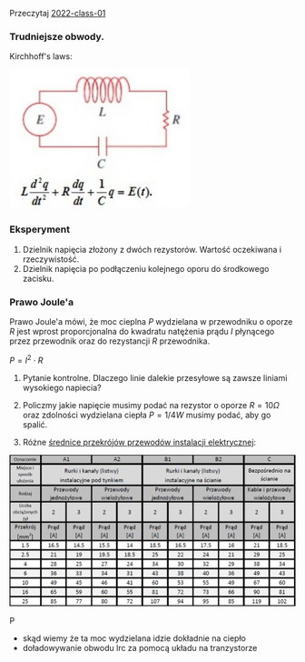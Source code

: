 Przeczytaj [2022-class-01](./../../2022/1_18.11.2022notes.md)

### Trudniejsze obwody.

Kirchhoff's laws:

![Kichchoff LRC](kirchhoff-rlc.png)

### Eksperyment

1. Dzielnik napięcia złożony z dwóch rezystorów. Wartość oczekiwana i rzeczywistość.
2. Dzielnik napięcia po podłączeniu kolejnego oporu do środkowego zacisku.

### Prawo Joule'a

Prawo Joule'a mówi, że moc cieplna $P$ wydzielana w przewodniku o oporze $R$ jest wprost proporcjonalna do kwadratu natężenia prądu $I$ płynącego przez przewodnik oraz do rezystancji $R$ przewodnika.

$P=I^2 \cdot R$

1. Pytanie kontrolne. Dlaczego linie dalekie przesyłowe są zawsze liniami wysokiego napiecia?

2. Policzmy jakie napięcie musimy podać na rezystor o oporze $R=10\Omega$ oraz zdolności wydzielana ciepła $P=1/4W$ musimy podać, aby go spalić.

3. Różne [średnice przekrójów przewodów instalacji elektrycznej](https://elektrykadlakazdego.pl/wyznaczanie-przekroju-przewodow/):

![rozne-srednice-przewodow](rozne-srednice-przewodow.png)

P
- skąd wiemy że ta moc wydzielana idzie dokładnie na ciepło
- doładowywanie obwodu lrc za pomocą układu na tranzystorze